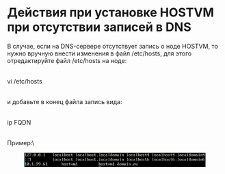 # Действия при установке HOSTVM при отсутствии записей в DNS

В случае, если на DNS-сервере отсутствует запись о ноде HOSTVM, то нужно вручную внести изменения в файл /etc/hosts, для этого отредактируйте файл /etc/hosts на ноде:

\
vi /etc/hosts

\
и добавьте в конец файла запись вида:

\
ip FQDN

\
Пример:\


<figure><img src="../../.gitbook/assets/image (53).png" alt=""><figcaption></figcaption></figure>
